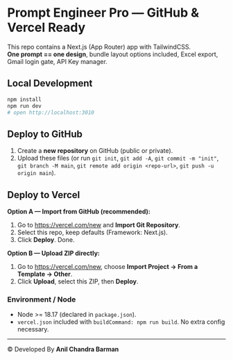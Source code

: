 # Prompt Engineer Pro — GitHub & Vercel Ready

This repo contains a Next.js (App Router) app with TailwindCSS.  
**One prompt == one design**, bundle layout options included, Excel export, Gmail login gate, API Key manager.

## Local Development
```bash
npm install
npm run dev
# open http://localhost:3010
```

## Deploy to GitHub
1. Create a **new repository** on GitHub (public or private).
2. Upload these files (or run `git init`, `git add -A`, `git commit -m "init"`, `git branch -M main`, `git remote add origin <repo-url>`, `git push -u origin main`).

## Deploy to Vercel
**Option A — Import from GitHub (recommended):**
1. Go to https://vercel.com/new and **Import Git Repository**.
2. Select this repo, keep defaults (Framework: Next.js).  
3. Click **Deploy**. Done.

**Option B — Upload ZIP directly:**
1. Go to https://vercel.com/new, choose **Import Project → From a Template → Other**.
2. Click **Upload**, select this ZIP, then **Deploy**.

### Environment / Node
- Node >= 18.17 (declared in `package.json`).  
- `vercel.json` included with `buildCommand: npm run build`. No extra config necessary.

---

© Developed By **Anil Chandra Barman**
